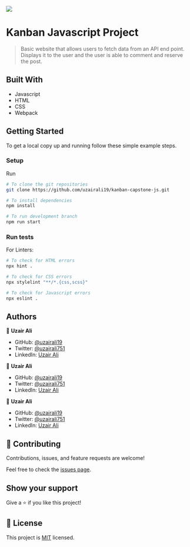 ![](https://img.shields.io/badge/Microverse-blueviolet)

# Kanban Javascript Project

> Basic website that allows users to fetch data from an API end point. Displays it to the user and the user is able to comment and reserve the post. 

## Built With

- Javascript
- HTML
- CSS
- Webpack

## Getting Started

To get a local copy up and running follow these simple example steps.

### Setup

Run 

```bash
# To clone the git repositories
git clone https://github.com/uzairali19/kanban-capstone-js.git

# To install dependencies 
npm install 

# To run development branch
npm run start
````

### Run tests

For Linters:

```bash
# To check for HTML errors
npx hint .

# To check for CSS errors
npx stylelint "**/*.{css,scss}"

# To check for Javascript errors
npx eslint .
```

## Authors

👤 **Uzair Ali**

- GitHub: [@uzairali19](https://github.com/uzairali19)
- Twitter: [@uzairali751](https://twitter.com/Uzairali751)
- LinkedIn: [Uzair Ali](https://www.linkedin.com/in/uzair-ali-964187166/)

👤 **Uzair Ali**

- GitHub: [@uzairali19](https://github.com/uzairali19)
- Twitter: [@uzairali751](https://twitter.com/Uzairali751)
- LinkedIn: [Uzair Ali](https://www.linkedin.com/in/uzair-ali-964187166/)

👤 **Uzair Ali**

- GitHub: [@uzairali19](https://github.com/uzairali19)
- Twitter: [@uzairali751](https://twitter.com/Uzairali751)
- LinkedIn: [Uzair Ali](https://www.linkedin.com/in/uzair-ali-964187166/)

## 🤝 Contributing

Contributions, issues, and feature requests are welcome!

Feel free to check the [issues page](https://github.com/uzairali19/kanban-capstone-js/issues/).

## Show your support

Give a ⭐️ if you like this project!

## 📝 License

This project is [MIT](./MIT.md) licensed.
